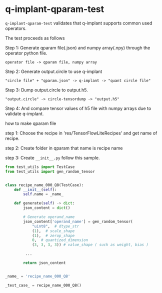 # q-implant-qparam-test

`q-implant-qparam-test` validates that q-implant supports common used operators.

The test proceeds as follows

Step 1: Generate qparam file(.json) and numpy array(.npy) through the operator python file.
```
operator file -> qparam file, numpy array
```

Step 2: Generate output.circle to use q-implant
```
"circle file" + "qparam.json" -> q-implant -> "quant circle file"
```

Step 3: Dump output.circle to output.h5.
```
"output.circle" -> circle-tensordump -> "output.h5"
```

Step 4: And compare tensor values of h5 file with numpy arrays due to validate q-implant.

how to make qparam file

step 1: Choose the recipe in 'res/TensorFlowLiteRecipes' and get name of recipe.

step 2: Create folder in qparam that name is recipe name

step 3: Create `__init__.py` follow this sample.

``` python
from test_utils import TestCase
from test_utils import gen_random_tensor


class recipe_name_000_Q8(TestCase):
    def __init__(self):
        self.name = _name_

    def generate(self) -> dict:
        json_content = dict()

        # Generate operand_name
        json_content['operand_name'] = gen_random_tensor(
            "uint8",  # dtype_str
            (1),  # scale_shape
            (1),  # zerop_shape
            0,  # quantized_dimension
            (3, 3, 3, 3)) # value_shape ( such as weight, bias )

         ...

        return json_content


_name_ = 'recipe_name_000_Q8'

_test_case_ = recipe_name_000_Q8()

```